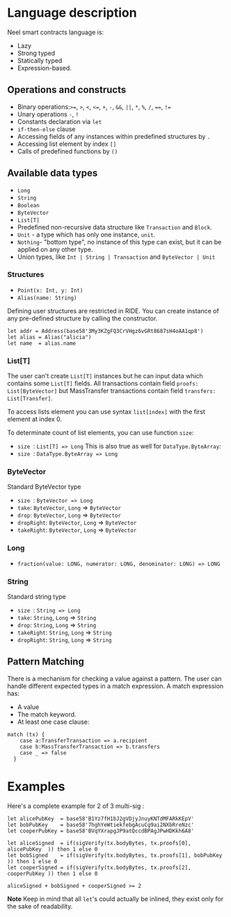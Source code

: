 # Language description

Neel smart contracts language is:

* Lazy
* Strong typed
* Statically typed
* Expression-based.

## Operations and constructs

* Binary operations:`>=`, `>`, `<`, `<=`, `+`, `-`, `&&`, `||`, `*`, `%`, `/`, `==`, `!=`
* Unary operations `-`, `!`
* Constants declaration via `let`
* `if-then-else` clause
* Accessing fields of any instances within predefined structures by `.`
* Accessing list element by index `[]`
* Calls of predefined functions by `()`

## Available data types

* `Long`
* `String`
* `Boolean`
* `ByteVector`
* `List[T]`
* Predefined non-recursive data structure like `Transaction` and `Block`.
* `Unit` - a type which has only one instance, `unit`.
* `Nothing`- "bottom type", no instance of this type can exist, but it can be applied on any other type.
* Union types, like `Int | String | Transaction` and `ByteVector | Unit`

### Structures

* `Point(x: Int, y: Int)`
* `Alias(name: String)`

Defining user structures are restricted in RIDE.
You can create instance of any pre-defined structure by calling the constructor.

```
let addr = Address(base58'3My3KZgFQ3CrVHgz6vGRt8687sH4oAA1qp8')
let alias = Alias("alicia")
let name  = alias.name
```

### List\[T\]

The user can't create `List[T]` instances but he can input data which contains some `List[T]` fields. All transactions contain field `proofs: List[ByteVector]` but MassTransfer transactions contain field `transfers: List[Transfer]`.

To access lists element you can use syntax `list[index]` with the first element at index 0.

To determinate count of list elements, you can use function `size`:
* `size `: `List[T] => Long`
This is also true as well for `DataType.ByteArray`:
* `size `: `DataType.ByteArray => Long`

### ByteVector
Standard ByteVector type

* `size `: `ByteVector => Long`
* `take`: `ByteVector`, `Long` => `ByteVector`
* `drop`: `ByteVector`, `Long` => `ByteVector`
* `dropRight`: `ByteVector`, `Long` => `ByteVector`
* `takeRight`: `ByteVector`, `Long` => `ByteVector`

### Long

* `fraction(value: LONG, numerator: LONG, denominator: LONG) => LONG`

### String
Standard string type

* `size `: `String => Long`
* `take`: `String`, `Long` => `String`
* `drop`: `String`, `Long` => `String`
* `takeRight`: `String`, `Long` => `String`
* `dropRight`: `String`, `Long` => `String`


## Pattern Matching

There is a mechanism for checking a value against a pattern. The user can handle different expected types in a match expression.
A match expression has:
* A value
* The match keyword.
* At least one case clause:
```
match (tx) {
    case a:TransferTransaction => a.recipient
    case b:MassTransferTransaction => b.transfers
    case _ => false
  }
```

# Examples

Here's a complete example for 2 of 3 multi-sig :

```
let alicePubKey  = base58'B1Yz7fH1bJ2gVDjyJnuyKNTdMFARkKEpV'
let bobPubKey    = base58'7hghYeWtiekfebgAcuCg9ai2NXbRreNzc'
let cooperPubKey = base58'BVqYXrapgJP9atQccdBPAgJPwHDKkh6A8'

let aliceSigned  = if(sigVerify(tx.bodyBytes, tx.proofs[0], alicePubKey  )) then 1 else 0
let bobSigned    = if(sigVerify(tx.bodyBytes, tx.proofs[1], bobPubKey    )) then 1 else 0
let cooperSigned = if(sigVerify(tx.bodyBytes, tx.proofs[2], cooperPubKey )) then 1 else 0

aliceSigned + bobSigned + cooperSigned >= 2
```

**Note** Keep in mind that all `let`'s could actually be inlined, they exist only for the sake of readability.
